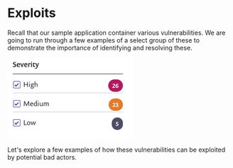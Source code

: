 # Exploits

Recall that our sample application container various vulnerabilities. We are going to run through a few examples of a select group of these to demonstrate the importance of identifying and resolving these.

![](../../../../.gitbook/assets/snyk_vulns.png)

Let's explore a few examples of how these vulnerabilities can be exploited by potential bad actors.

